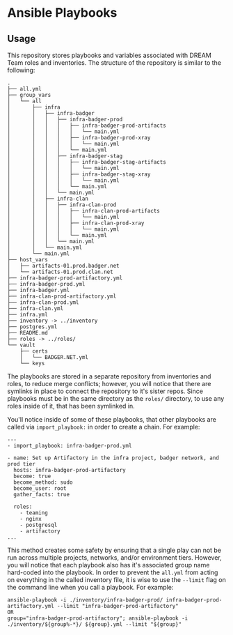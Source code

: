 # Ansible Playbooks

Usage
----

This repository stores playbooks and variables associated with DREAM Team roles and inventories.
The structure of the repository is similar to the following:

```
.
├── all.yml
├── group_vars
│   └── all
│       ├── infra
│       │   ├── infra-badger
│       │   │   ├── infra-badger-prod
│       │   │   │   ├── infra-badger-prod-artifacts
│       │   │   │   │   └── main.yml
│       │   │   │   ├── infra-badger-prod-xray
│       │   │   │   │   └── main.yml
│       │   │   │   └── main.yml
│       │   │   ├── infra-badger-stag
│       │   │   │   ├── infra-badger-stag-artifacts
│       │   │   │   │   └── main.yml
│       │   │   │   ├── infra-badger-stag-xray
│       │   │   │   │   └── main.yml
│       │   │   │   └── main.yml
│       │   │   └── main.yml
│       │   ├── infra-clan
│       │   │   ├── infra-clan-prod
│       │   │   │   ├── infra-clan-prod-artifacts
│       │   │   │   │   └── main.yml
│       │   │   │   ├── infra-clan-prod-xray
│       │   │   │   │   └── main.yml
│       │   │   │   └── main.yml
│       │   │   └── main.yml
│       │   └── main.yml
│       └── main.yml
├── host_vars
│   ├── artifacts-01.prod.badger.net
│   └── artifacts-01.prod.clan.net
├── infra-badger-prod-artifactory.yml
├── infra-badger-prod.yml
├── infra-badger.yml
├── infra-clan-prod-artifactory.yml
├── infra-clan-prod.yml
├── infra-clan.yml
├── infra.yml
├── inventory -> ../inventory
├── postgres.yml
├── README.md
├── roles -> ../roles/
└── vault
    ├── certs
    │   └── BADGER.NET.yml
    └── keys

```

The playbooks are stored in a separate repository from inventories and roles, to reduce merge conflicts; however, you will notice that there are symlinks in place to connect the repository to it's sister repos. Since playbooks must be in the same directory as the `roles/` directory, to use any roles inside of it, that has been symlinked in.

You'll notice inside of some of these playbooks, that other playbooks are called via `import_playbook:` in order to create a chain. For example:

```
---
- import_playbook: infra-badger-prod.yml

- name: Set up Artifactory in the infra project, badger network, and prod tier
  hosts: infra-badger-prod-artifactory
  become: true
  become_method: sudo
  become_user: root
  gather_facts: true

  roles:
    - teaming
    - nginx
    - postgresql
    - artifactory
...
```

This method creates some safety by ensuring that a single play can not be run across multiple projects, networks, and/or environment tiers. However, you will notice that each playbook also has it's associated group name hard-coded into the playbook. In order to prevent the `all.yml` from acting on everything in the called inventory file, it is wise to use the `--limit` flag on the command line when you call a playbook. For example:


```
ansible-playbook -i ./inventory/infra-badger-prod/ infra-badger-prod-artifactory.yml --limit "infra-badger-prod-artifactory"
OR
group="infra-badger-prod-artifactory"; ansible-playbook -i ./inventory/${group%-*}/ ${group}.yml --limit "${group}"
```

